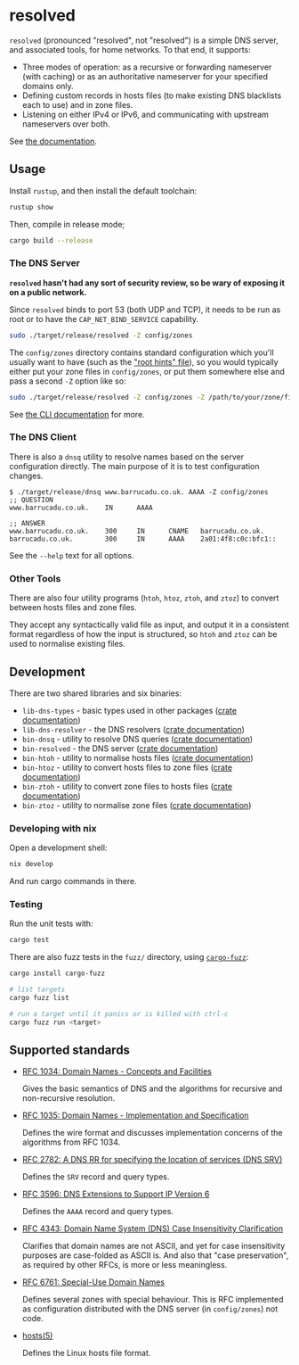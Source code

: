 resolved
========

`resolved` (pronounced "resolved", not "resolved") is a simple DNS server, and
associated tools, for home networks.  To that end, it supports:

- Three modes of operation: as a recursive or forwarding nameserver (with
  caching) or as an authoritative nameserver for your specified domains only.
- Defining custom records in hosts files (to make existing DNS blacklists each
  to use) and in zone files.
- Listening on either IPv4 or IPv6, and communicating with upstream nameservers
  over both.

See [the documentation](https://resolved.docs.barrucadu.co.uk).


Usage
-----

Install `rustup`, and then install the default toolchain:

```bash
rustup show
```

Then, compile in release mode;

```bash
cargo build --release
```

### The DNS Server

**`resolved` hasn't had any sort of security review, so be wary of exposing it on a public network.**

Since `resolved` binds to port 53 (both UDP and TCP), it needs to be
run as root or to have the `CAP_NET_BIND_SERVICE` capability.

```bash
sudo ./target/release/resolved -Z config/zones
```

The `config/zones` directory contains standard configuration which you'll
usually want to have (such as the ["root hints" file][]), so you would typically
either put your zone files in `config/zones`, or put them somewhere else and
pass a second `-Z` option like so:

``` bash
sudo ./target/release/resolved -Z config/zones -Z /path/to/your/zone/files
```

See [the CLI documentation](https://resolved.docs.barrucadu.co.uk/cli/resolved.html) for more.

["root hints" file]: https://www.iana.org/domains/root/files

### The DNS Client

There is also a `dnsq` utility to resolve names based on the server
configuration directly.  The main purpose of it is to test configuration
changes.

```text
$ ./target/release/dnsq www.barrucadu.co.uk. AAAA -Z config/zones
;; QUESTION
www.barrucadu.co.uk.    IN      AAAA

;; ANSWER
www.barrucadu.co.uk.    300     IN      CNAME   barrucadu.co.uk.
barrucadu.co.uk.        300     IN      AAAA    2a01:4f8:c0c:bfc1::
```

See the `--help` text for all options.

### Other Tools

There are also four utility programs (`htoh`, `htoz`, `ztoh`, and `ztoz`) to
convert between hosts files and zone files.

They accept any syntactically valid file as input, and output it in a consistent
format regardless of how the input is structured, so `htoh` and `ztoz` can be
used to normalise existing files.


Development
-----------

There are two shared libraries and six binaries:

- `lib-dns-types` - basic types used in other packages ([crate documentation](https://resolved.docs.barrucadu.co.uk/packages/dns_types/))
- `lib-dns-resolver` - the DNS resolvers ([crate documentation](https://resolved.docs.barrucadu.co.uk/packages/dns_resolver/))
- `bin-dnsq` - utility to resolve DNS queries ([crate documentation](https://resolved.docs.barrucadu.co.uk/packages/dnsq/))
- `bin-resolved` - the DNS server ([crate documentation](https://resolved.docs.barrucadu.co.uk/packages/resolved/))
- `bin-htoh` - utility to normalise hosts files ([crate documentation](https://resolved.docs.barrucadu.co.uk/packages/htoh/))
- `bin-htoz` - utility to convert hosts files to zone files ([crate documentation](https://resolved.docs.barrucadu.co.uk/packages/htoz/))
- `bin-ztoh` - utility to convert zone files to hosts files ([crate documentation](https://resolved.docs.barrucadu.co.uk/packages/ztoh/))
- `bin-ztoz` - utility to normalise zone files ([crate documentation](https://resolved.docs.barrucadu.co.uk/packages/ztoz/))

### Developing with nix

Open a development shell:

```bash
nix develop
```

And run cargo commands in there.

### Testing

Run the unit tests with:

```bash
cargo test
```

There are also fuzz tests in the `fuzz/` directory, using
[`cargo-fuzz`][]:

```bash
cargo install cargo-fuzz

# list targets
cargo fuzz list

# run a target until it panics or is killed with ctrl-c
cargo fuzz run <target>
```

[`cargo-fuzz`]: https://github.com/rust-fuzz/cargo-fuzz


Supported standards
-------------------

- [RFC 1034: Domain Names - Concepts and Facilities](https://datatracker.ietf.org/doc/html/rfc1034)

  Gives the basic semantics of DNS and the algorithms for recursive
  and non-recursive resolution.

- [RFC 1035: Domain Names - Implementation and Specification](https://datatracker.ietf.org/doc/html/rfc1035)

  Defines the wire format and discusses implementation concerns of the
  algorithms from RFC 1034.

- [RFC 2782: A DNS RR for specifying the location of services (DNS SRV)](https://datatracker.ietf.org/doc/html/rfc2782)

  Defines the `SRV` record and query types.

- [RFC 3596: DNS Extensions to Support IP Version 6](https://datatracker.ietf.org/doc/html/rfc3596)

  Defines the `AAAA` record and query types.

- [RFC 4343: Domain Name System (DNS) Case Insensitivity Clarification](https://datatracker.ietf.org/doc/html/rfc4343)

  Clarifies that domain names are not ASCII, and yet for case
  insensitivity purposes are case-folded as ASCII is.  And also that
  "case preservation", as required by other RFCs, is more or less
  meaningless.

- [RFC 6761: Special-Use Domain Names](https://datatracker.ietf.org/doc/html/rfc6761)

  Defines several zones with special behaviour.  This is RFC
  implemented as configuration distributed with the DNS server (in
  `config/zones`) not code.

- [hosts(5)](https://man7.org/linux/man-pages/man5/hosts.5.html)

  Defines the Linux hosts file format.
